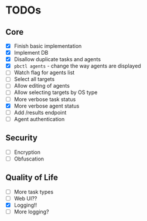 # TODOs

## Core
- [x] Finish basic implementation
- [x] Implement DB
- [x] Disallow duplicate tasks and agents
- [x] `pbctl agents` - change the way agents are displayed
- [ ] Watch flag for agents list
- [ ] Select all targets
- [ ] Allow editing of agents
- [ ] Allow selecting targets by OS type
- [ ] More verbose task status
- [x] More verbose agent status
- [ ] Add /results endpoint
- [ ] Agent authentication

## Security
- [ ] Encryption
- [ ] Obfuscation

## Quality of Life
- [ ] More task types
- [ ] Web UI??
- [x] Logging!!
- [ ] More logging?
